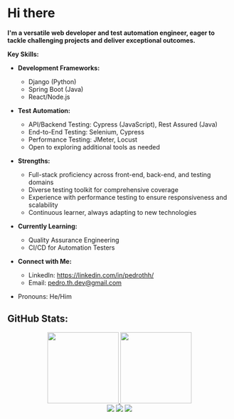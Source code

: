 # Hi there 

**I'm a versatile web developer and test automation engineer, eager to tackle challenging projects and deliver exceptional outcomes.**

**Key Skills:**

* **Development Frameworks:**
  * Django (Python)
  * Spring Boot (Java)
  * React/Node.js
* **Test Automation:**
  * API/Backend Testing: Cypress (JavaScript), Rest Assured (Java)
  * End-to-End Testing: Selenium, Cypress
  * Performance Testing: JMeter, Locust
  * Open to exploring additional tools as needed

* **Strengths:**
  * Full-stack proficiency across front-end, back-end, and testing domains
  * Diverse testing toolkit for comprehensive coverage
  * Experience with performance testing to ensure responsiveness and scalability
  * Continuous learner, always adapting to new technologies

* **Currently Learning:**

  * Quality Assurance Engineering
  * CI/CD for Automation Testers

* **Connect with Me:**

  * LinkedIn: https://linkedin.com/in/pedrothh/
  * Email: pedro.th.dev@gmail.com
 * Pronouns: He/Him

**GitHub Stats:**
- 
<div align="center">
  <a href="https://github.com/Pedrothh">
  <img height="160em" src="https://github-readme-stats.vercel.app/api?username=Pedrothh&show_icons=true&theme=dracula&include_all_commits=true&count_private=true"/>
    <img height="160em" src="https://github-readme-stats.vercel.app/api/top-langs/?username=Pedrothh&layout=compact&langs_count=7&theme=dracula"/> <br>
    <a href="https://instagram.com/Pedrothh" target="_blank"><img src="https://img.shields.io/badge/-Instagram-%23E4405F?style=for-the-badge&logo=instagram&logoColor=white" target="_blank"></a>
 	  <a href = "mailto:pedro.th.dev@gmail.com"><img src="https://img.shields.io/badge/-Gmail-%23333?style=for-the-badge&logo=gmail&logoColor=white" target="_blank"></a>
  <a href="https://www.linkedin.com/in/Pedrothh" target="_blank"><img src="https://img.shields.io/badge/-LinkedIn-%230077B5?style=for-the-badge&logo=linkedin&logoColor=white" target="_blank"></a> 

</div>

